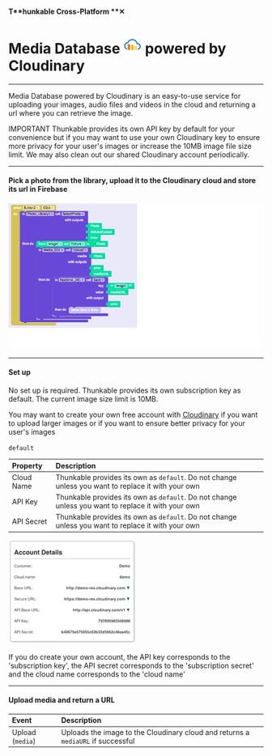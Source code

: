 #### T**hunkable Cross-Platform **✕

# Media Database ![](/assets/cloudinary-icon.png) powered by Cloudinary

---

Media Database powered by Cloudinary is an easy-to-use service for uploading your images, audio files and videos in the cloud and returning a url where you can retrieve the image.

IMPORTANT Thunkable provides its own API key by default for your convenience but if you may want to use your own Cloudinary key to ensure more privacy for your user's images or increase the 10MB image file size limit. We may also clean out our shared Cloudinary account periodically.

---

#### Pick a photo from the library, upload it to the Cloudinary cloud and store its url in Firebase

#### ![](/assets/media-db-cloudinary-fig-1.png)

---

#### Set up

No set up is required. Thunkable provides its own subscription key as default. The current image size limit is 10MB.

You may want to create your own free account with [Cloudinary](http://cloudinary.com/) if you want to upload larger images or if you want to ensure better privacy for your user's images

`default`

| Property | Description |
| :--- | :--- |
| Cloud Name | Thunkable provides its own as `default`. Do not change unless you want to replace it with your own |
| API Key | Thunkable provides its own as `default`. Do not change unless you want to replace it with your own |
| API Secret | Thunkable provides its own as `default`. Do not change unless you want to replace it with your own |

![](/assets/cloudinary-account.png)

If you do create your own account, the API key corresponds to the 'subscription key', the API secret corresponds to the 'subscription secret' and the cloud name corresponds to the 'cloud name'

---

#### Upload media and return a URL

| Event | Description |
| :--- | :--- |
| Upload \(`media`\) | Uploads the image to the Cloudinary cloud and returns a `mediaURL` if successful |



